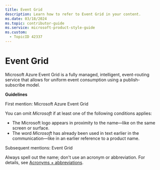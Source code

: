 ```yaml
---
title: Event Grid
description: Learn how to refer to Event Grid in your content.
ms.date: 03/18/2024
ms.topic: contributor-guide
ms.service: microsoft-product-style-guide
ms.custom:
  - TopicID 42337
---
```



# Event Grid

Microsoft Azure Event Grid is a fully managed, intelligent, event-routing service that allows for uniform event consumption using a publish-subscribe model.

**Guidelines**

First mention: Microsoft Azure Event Grid

You can omit *Microsoft* if at least one of the following conditions applies:

- The Microsoft logo appears in proximity to the name—like on the same screen or surface.
- The word *Microsoft* has already been used in text earlier in the communication—like in an earlier reference to a product name.

Subsequent mentions: Event Grid

Always spell out the name; don't use an acronym or abbreviation. For details, see [Acronyms + abbreviations](~\acronyms-and-abbreviations.md).

